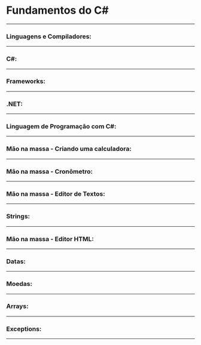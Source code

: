 # Fundamentos do C#

---

### Linguagens e Compiladores:



---

### C#:



---

### Frameworks:



---

### .NET:



---

### Linguagem de Programação com C#:



---

### Mão na massa - Criando uma calculadora:



---

### Mão na massa - Cronômetro:



---

### Mão na massa - Editor de Textos:



---

### Strings:



---

### Mão na massa - Editor HTML:



---

### Datas:



---

### Moedas:



---

### Arrays:



---

### Exceptions:



---
